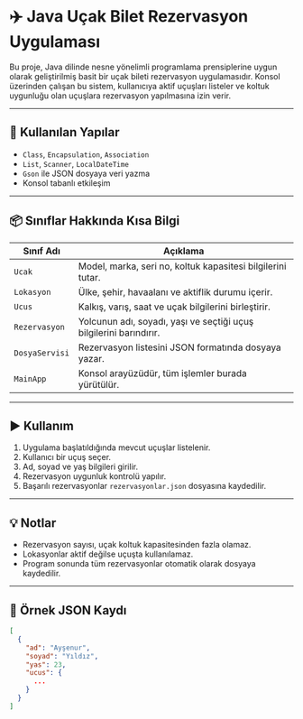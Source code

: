 # ✈️ Java Uçak Bilet Rezervasyon Uygulaması

Bu proje, Java dilinde nesne yönelimli programlama prensiplerine uygun olarak geliştirilmiş basit bir uçak bileti rezervasyon uygulamasıdır. Konsol üzerinden çalışan bu sistem, kullanıcıya aktif uçuşları listeler ve koltuk uygunluğu olan uçuşlara rezervasyon yapılmasına izin verir.

---

## 🔧 Kullanılan Yapılar

- `Class`, `Encapsulation`, `Association`
- `List`, `Scanner`, `LocalDateTime`
- `Gson` ile JSON dosyaya veri yazma
- Konsol tabanlı etkileşim

---

## 📦 Sınıflar Hakkında Kısa Bilgi

| Sınıf Adı         | Açıklama |
|-------------------|----------|
| `Ucak`            | Model, marka, seri no, koltuk kapasitesi bilgilerini tutar. |
| `Lokasyon`        | Ülke, şehir, havaalanı ve aktiflik durumu içerir. |
| `Ucus`            | Kalkış, varış, saat ve uçak bilgilerini birleştirir. |
| `Rezervasyon`     | Yolcunun adı, soyadı, yaşı ve seçtiği uçuş bilgilerini barındırır. |
| `DosyaServisi`    | Rezervasyon listesini JSON formatında dosyaya yazar. |
| `MainApp`         | Konsol arayüzüdür, tüm işlemler burada yürütülür. |

---

## ▶️ Kullanım

1. Uygulama başlatıldığında mevcut uçuşlar listelenir.
2. Kullanıcı bir uçuş seçer.
3. Ad, soyad ve yaş bilgileri girilir.
4. Rezervasyon uygunluk kontrolü yapılır.
5. Başarılı rezervasyonlar `rezervasyonlar.json` dosyasına kaydedilir.

---

## 💡 Notlar

- Rezervasyon sayısı, uçak koltuk kapasitesinden fazla olamaz.
- Lokasyonlar aktif değilse uçuşta kullanılamaz.
- Program sonunda tüm rezervasyonlar otomatik olarak dosyaya kaydedilir.

---

## 📁 Örnek JSON Kaydı

```json
[
  {
    "ad": "Ayşenur",
    "soyad": "Yıldız",
    "yas": 23,
    "ucus": {
      ...
    }
  }
]
